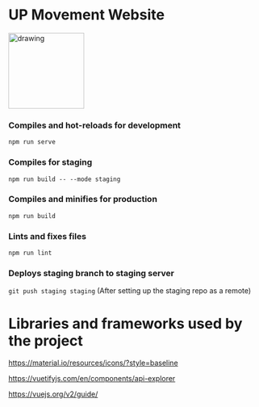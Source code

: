 # UP Movement Website 

<img src="https://raw.githubusercontent.com/UP-Prayer-Team/UP-Prayer-Front-End/master/public/favicon.ico" alt="drawing" width="150"/>

### Compiles and hot-reloads for development
```
npm run serve
```

### Compiles for staging
```
npm run build -- --mode staging
```

### Compiles and minifies for production
```
npm run build
```

### Lints and fixes files
```
npm run lint
```

### Deploys staging branch to staging server
`git push staging staging` (After setting up the staging repo as a remote)

# Libraries and frameworks used by the project
https://material.io/resources/icons/?style=baseline

https://vuetifyjs.com/en/components/api-explorer

https://vuejs.org/v2/guide/

